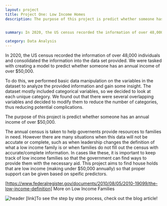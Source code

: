```yaml
---
layout: project
title: Project One: Low Income Homes
description: The purpose of this project is predict whether someone has an annual income of over $50,000.


summary: In 2020, the US census recorded the information of over 48,000 individuals and consolidated the information into the data set provided. We were tasked with creating a model to predict whether someone has an annual income of over $50,000.

category: Data Analysis
---
```


In 2020, the US census recorded the information of over 48,000 individuals and consolidated the information into the data set provided. We were tasked with creating a model to predict whether someone has an annual income of over $50,000.

To do this, we performed basic data manipulation on the variables in the dataset to analyze the provided information and gain some insight. The dataset mostly included categorical variables, so we decided to look at each unique category. We found out that there were several overlapping variables and decided to modify them to reduce the number of categories, thus reducing potential complications.

The purpose of this project is predict whether someone has an annual income of over $50,000.

The annual census is taken to help governents provide resources to families in need. However there are many situations when this data will not be accutate or complete, such as when leadership changes the definition of what a low income family is or when families do not fill out the census with accurate/complete information. In cases like these, it is important to keep track of low income families so that the government can find ways to provide them with the necessary aid. This project aims to find house holds that are low income (making under $50,000 annually) so that proper support can be given based on speific predictors.

[https://www.federalregister.gov/documents/2010/08/05/2010-19099/the-low-income-definition] More on Low Income Families
<!--
![header](https://capsule-render.vercel.app/api?type=rect&color=gradient&height=1)
![https://github.com/datagirlz19/Predicting-Income-Levels-for-Low-Income-Homes/blob/9212966bf3cfa4dd94a1313e72a2bb0360663402/Project%202.pdf]
<embed src="Project 2.pdf" width="800px" height="2100px" />
<embed src="Project 2.pdf" width="800px" height="2100px" /> -->

![header](https://capsule-render.vercel.app/api?type=rect&color=gradient&height=1)
[link]To see the step by step process, check out the blog article! 
